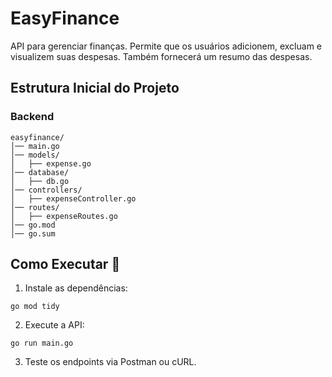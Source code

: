 # EasyFinance
API para gerenciar finanças. Permite que os usuários adicionem, excluam e visualizem suas despesas. Também fornecerá um resumo das despesas.

## Estrutura Inicial do Projeto

### Backend

```
easyfinance/
│── main.go
│── models/
│   ├── expense.go
│── database/
│   ├── db.go
│── controllers/
│   ├── expenseController.go
│── routes/
│   ├── expenseRoutes.go
│── go.mod
│── go.sum

```

## Como Executar 🚀
1. Instale as dependências:
```
go mod tidy
```
2. Execute a API:
```
go run main.go
```
3. Teste os endpoints via Postman ou cURL.

